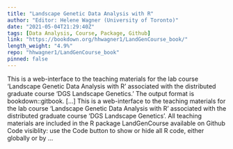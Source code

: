 ```yaml
---
title: "Landscape Genetic Data Analysis with R"
author: "Editor: Helene Wagner (University of Toronto)"
date: "2021-05-04T21:29:40Z"
tags: [Data Analysis, Course, Package, Github]
link: "https://bookdown.org/hhwagner1/LandGenCourse_book/"
length_weight: "4.9%"
repo: "hhwagner1/LandGenCourse_book"
pinned: false
---
```


This is a web-interface to the teaching materials for the lab course ‘Landscape Genetic Data Analysis with R’ associated with the distributed graduate course ‘DGS Landscape Genetics.’ The output format is bookdown::gitbook. [...] This is a web-interface to the teaching materials for the lab course ‘Landscape Genetic Data Analysis with R’ associated with the distributed graduate course ‘DGS Landscape Genetics’. All teaching materials are included in the R package LandGenCourse available on Github Code visiblity: use the Code button to show or hide all R code, either globally or by ...
